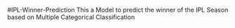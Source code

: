 #IPL-Winner-Prediction
This a Model to predict the winner of the IPL Season based on Multiple Categorical Classification
